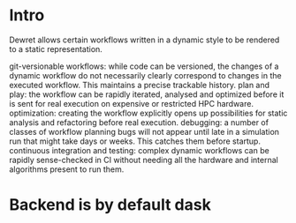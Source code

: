 # Intro

Dewret allows certain workflows written in a dynamic style to be rendered to a static representation.

git-versionable workflows: while code can be versioned, the changes of a dynamic workflow do not necessarily clearly correspond to changes in the executed workflow. This maintains a precise trackable history.
plan and play: the workflow can be rapidly iterated, analysed and optimized before it is sent for real execution on expensive or restricted HPC hardware.
optimization: creating the workflow explicitly opens up possibilities for static analysis and refactoring before real execution.
debugging: a number of classes of workflow planning bugs will not appear until late in a simulation run that might take days or weeks. This catches them before startup.
continuous integration and testing: complex dynamic workflows can be rapidly sense-checked in CI without needing all the hardware and internal algorithms present to run them.

# Backend is by default dask